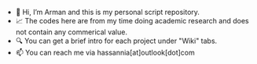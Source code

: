 - 👋  Hi, I’m Arman and this is my personal script repository. 
- 📈  The codes here are from my time doing academic research and does not contain any commerical value.
- 🔍  You can get a brief intro for each project under "Wiki" tabs.
- 📫  You can reach me via hassannia[at]outlook[dot]com
<!---
hkalager/hkalager is a ✨ special ✨ repository because its `README.md` (this file) appears on your GitHub profile.
You can click the Preview link to take a look at your changes.
--->

